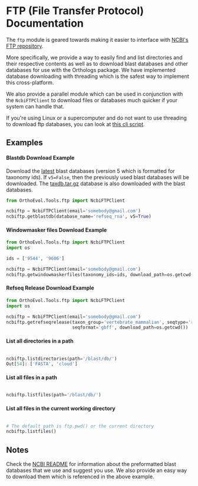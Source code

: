 FTP (File Transfer Protocol) Documentation
=============================================

The `ftp` module is geared towards making it easier to interface with [NCBI's
FTP repository](ftp://ftp.ncbi.nlm.nih.gov).

More specifically, we provide a way to easily find and list directories and their
respective contents as well as to download blast databases and other databases
for use with the Orthologs package. We have implemented database downloading
with threading which is the safest way to implement this cross-platform.

We also provide a parallel module which can be used in conjunction with the
`NcbiFTPClient` to download files or databases much quicker if your system can
handle that.

If you're using Linux or a supercomputer and do not want to use threading to
download ftp databases, you can look at [this cli script](https://github.com/datasnakes/OrthoEvolution/blob/master/Examples/standalone-scripts/ncbi-download.py).


Examples
---------

#### Blastdb Download Example

Download the [latest](ftp://ftp.ncbi.nlm.nih.gov/blast/db/v5/) blast databases (version 5 which is formatted for taxonomy ids).
If `v5=False`, then the previously used blast databases will be downloaded. The
[taxdb.tar.gz](ftp://ftp.ncbi.nlm.nih.gov/blast/db/v5/taxdb.tar.gz) database is also
downloaded with the blast databases.

``` python
from OrthoEvol.Tools.ftp import NcbiFTPClient

ncbiftp = NcbiFTPClient(email='somebody@gmail.com')
ncbiftp.getblastdb(database_name='refseq_rna', v5=True)
```

#### Windowmasker files Download Example

```python
from OrthoEvol.Tools.ftp import NcbiFTPClient
import os

ids = ['9544', '9606']

ncbiftp = NcbiFTPClient(email='somebody@gmail.com')
ncbiftp.getwindowmaskerfiles(taxonomy_ids=ids, download_path=os.getcwd())
```

#### Refseq Release Download Example

```python
from OrthoEvol.Tools.ftp import NcbiFTPClient
import os

ncbiftp = NcbiFTPClient(email='somebody@gmail.com')
ncbiftp.getrefseqrelease(taxon_group='vertebrate_mammalian', seqtype='rna', 
                         seqformat='gbff', download_path=os.getcwd())
```

#### List all directories in a path

```python

ncbiftp.listdirectories(path='/blast/db/')
Out[54]: ['FASTA', 'cloud']
```

#### List all files in a path

```python

ncbiftp.listfiles(path='/blast/db/')
```

#### List all files in the current working directory

```python

# The default path is ftp.pwd() or the current directory
ncbiftp.listfiles()
```

Notes
-------------------

Check the [NCBI README](NCBIREADME.md) for information about the preformatted
blast databases that we use and suggest you use. We also provide an easy way to
 download them which is referenced in the above example.
